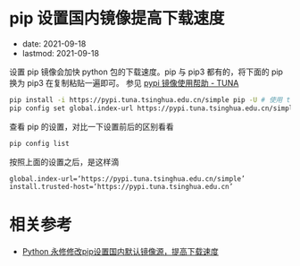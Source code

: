 # pip 设置国内镜像提高下载速度
- date: 2021-09-18
- lastmod: 2021-09-18

设置 pip 镜像会加快 python 包的下载速度。pip 与 pip3 都有的，将下面的 pip 换为 pip3 在复制粘贴一遍即可。
参见 [pypi 镜像使用帮助 - TUNA](https://mirrors.tuna.tsinghua.edu.cn/help/pypi/)

```bash
pip install -i https://pypi.tuna.tsinghua.edu.cn/simple pip -U # 使用 tuna 镜像更新到最新版的 pip，非必须步骤
pip config set global.index-url https://pypi.tuna.tsinghua.edu.cn/simple
```

查看 pip 的设置，对比一下设置前后的区别看看

```bash
pip config list
```

按照上面的设置之后，是这样滴
    
    global.index-url=‘https://pypi.tuna.tsinghua.edu.cn/simple’
    install.trusted-host=‘https://pypi.tuna.tsinghua.edu.cn’
    

# 相关参考

- [Python 永修修改pip设置国内默认镜像源，提高下载速度](https://blog.csdn.net/weixin_43031092/article/details/108690238)
